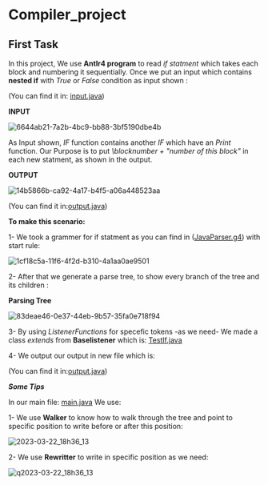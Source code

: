 # Compiler_project

## First Task
In this project, We use **Antlr4 program** to read *if statment* which takes each block and numbering it sequentially.
Once we put an input which contains **nested if** with *True* or *False* condition as input shown :

(You can find it in: [input.java](https://github.com/Asmahan-Rashed/Compiler_project/blob/main/input.java))

**INPUT**


![6644ab21-7a2b-4bc9-bb88-3bf5190dbe4b](https://user-images.githubusercontent.com/76706477/227800586-d27d8ef5-e7cf-41d1-88c4-44543e0415dd.jpg)


As Input shown, *IF* function contains another *IF* which have an *Print* function. Our Purpose is to put *\\blocknumber + "number of this block"* in each new statment, as shown in the output.


**OUTPUT**

![14b5866b-ca92-4a17-b4f5-a06a448523aa](https://user-images.githubusercontent.com/76706477/227800626-bab051a5-8b0b-4273-8d3c-f54e4798857e.jpg)



(You can find it in:[output.java](https://github.com/Asmahan-Rashed/Compiler_project/blob/main/output.java))

**To make this scenario:**

1- We took a grammer for if statment as you can find in ([JavaParser.g4](https://github.com/Asmahan-Rashed/Compiler_project/blob/main/JavaParser.g4))
with start rule:

![1cf18c5a-11f6-4f2d-b310-4a1aa0ae9501](https://user-images.githubusercontent.com/76706477/227800660-64117840-ecd7-4d4b-ac52-6fdf7daabc76.jpg)


2- After that we generate a parse tree, to show every branch of the tree and its children :


**Parsing Tree**

![83deae46-0e37-44eb-9b57-35fa0e718f94](https://user-images.githubusercontent.com/76706477/227800672-a5788346-a349-4a09-b465-f7adadd5a698.jpg)


3- By using *ListenerFunctions* for specefic tokens -as we need- We made a class *extends* from **Baselistener** which is:
[TestIf.java](https://github.com/Asmahan-Rashed/Compiler_project/blob/main/TestIf.java)

4- We output our output in new file which is:

(You can find it in:[output.java](https://github.com/Asmahan-Rashed/Compiler_project/blob/main/output.java))




***Some Tips***


In our main file:  [main.java](https://github.com/Asmahan-Rashed/Compiler_project/blob/main/main.java) We use:


1- We use **Walker** to know how to walk through the tree and point to specific position to write before or after this position:

![2023-03-22_18h36_13](https://user-images.githubusercontent.com/76706477/226975538-ef5dc1ce-e98e-4dfc-976d-ac19fc813df2.png)


2- We use **Rewritter** to write in specific position as we need:

![q2023-03-22_18h36_13](https://user-images.githubusercontent.com/76706477/226975441-aaeab462-af3a-4f10-b6af-1ac05a3688ac.png)

